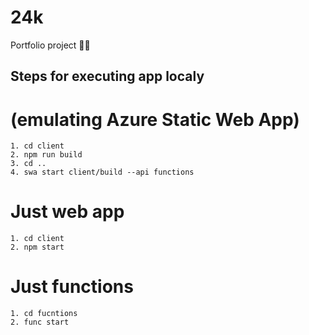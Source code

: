 # 24k
Portfolio project 🏄‍♂️

## Steps for executing app localy
# (emulating Azure Static Web App)

    1. cd client
    2. npm run build
    3. cd ..
    4. swa start client/build --api functions


# Just web app

    1. cd client
    2. npm start


# Just functions

    1. cd fucntions
    2. func start
